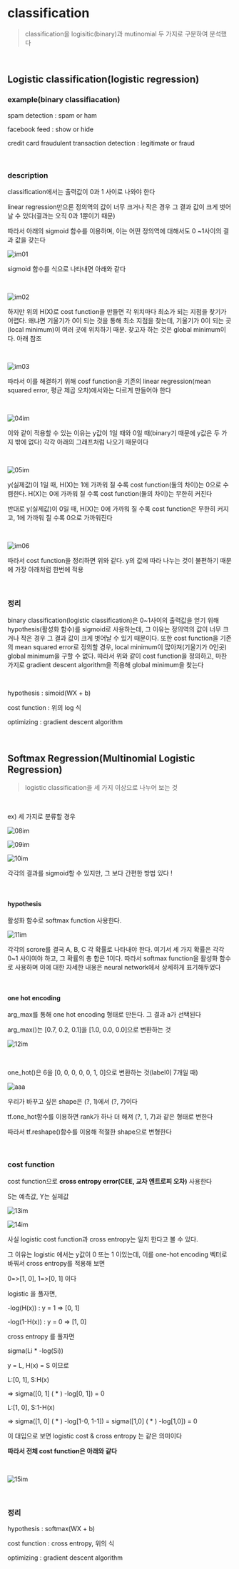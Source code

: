 # classification

> classification을 logisitic(binary)과 mutinomial 두 가지로 구분하여 분석했다



</br>

## Logistic classification(logistic regression)

### example(binary classifiacation)

spam detection : spam or ham

facebook feed : show or hide

credit card fraudulent transaction detection : legitimate or fraud

</br>

### description

classification에서는 출력값이 0과 1 사이로 나와야 한다

linear regression만으론 정의역의 값이 너무 크거나 작은 경우 그 결과 값이 크게 벗어날 수 있다(결과는 오직 0과 1뿐이기 때문)

따라서 아래의 sigmoid 함수를 이용하며, 이는 어떤 정의역에 대해서도 0 ~1사이의 결과 값을 갖는다



![im01](./01.jpg)



sigmoid 함수를 식으로 나타내면 아래와 같다

</br>



![im02](./02.jpg)



하지만 위의 H(X)로 cost function을 만들면 각 위치마다 최소가 되는 지점을 찾기가 어렵다. 왜냐면 기울기가 0이 되는 것을 통해 최소 지점을 찾는데, 기울기가 0이 되는 곳(local minimum)이 여러 곳에 위치하기 때문. 찾고자 하는 것은 global minimum이다. 아래 참조

</br>

![im03](./03.jpg)



따라서 이를 해결하기 위해 cosf function을 기존의 linear regression(mean squared error, 평균 제곱 오차)에서와는 다르게 만들어야 한다

</br>

![04im](04.jpg)

이와 같이 적용할 수 있는 이유는 y값이 1일 때와 0일 때(binary기 때문에 y값은 두 가지 밖에 없다) 각각 아래의 그래프처럼 나오기 때문이다

</br>

![05im](./05.jpg)



y(실제값)이 1일 때, H(X)는 1에 가까워 질 수록 cost function(둘의 차이)는 0으로 수렴한다. H(X)는 0에 가까워 질 수록 cost function(둘의 차이)는 무한히 커진다

반대로 y(실제값)이 0일 때, H(X)는 0에 가까워 질 수록 cost function은 무한히 커지고, 1에 가까워 질 수록 0으로 가까워진다

</br>

![im06](./06.jpg)



따라서 cost function을 정리하면 위와 같다. y의 값에 따라 나누는 것이 불편하기 때문에 가장 아래처럼 한번에 적용

</br>

### 정리

binary classification(logistic classification)은 0~1사이의 출력값을 얻기 위해 hypothesis(활성화 함수)를 sigmoid로 사용하는데, 그 이유는 정의역의 값이 너무 크거나 작은 경우 그 결과 값이 크게 벗어날 수 있기 때문이다. 또한 cost function을 기존의 mean squared error로 정의할 경우, local minimum이 많아져(기울기가 0인곳) global minimum을 구할 수 없다. 따라서 위와 같이 cost function을 정의하고, 마찬가지로 gradient descent algorithm을 적용해 global minimum을 찾는다

</br>

hypothesis : simoid(WX + b)

cost function : 위의 log 식

optimizing : gradient descent algorithm

</br>

## Softmax Regression(Multinomial Logistic Regression)

> logistic classification을 세 가지 이상으로 나누어 보는 것

</br>

ex) 세 가지로 분류할 경우



![08im](./08.jpg)



![09im](./09.jpg)





![10im](./10.jpg)

각각의 결과를 sigmoid할 수 있지만, 그 보다 간편한 방법 있다 !

</br>

#### hypothesis

활성화 함수로 softmax function 사용한다. 



![11im](./11.jpg)



각각의 scrore를 결국 A, B, C 각 확률로 나타내야 한다. 여기서 세 가지 확률은 각각 0~1 사이여야 하고, 그 확률의 총 합은 1이다. 따라서 softmax function을 활성화 함수로 사용하며 이에 대한 자세한 내용은 neural network에서 상세하게 표기해두었다

</br>

#### one hot encoding

arg_max를 통해 one hot encoding 형태로 만든다. 그 결과 a가 선택된다

arg_max()는 [0.7, 0.2, 0.1]을 [1.0, 0.0, 0.0]으로 변환하는 것

![12im](./12.jpg)





</br>

one_hot()은 6을 [0, 0, 0, 0, 0, 1, 0]으로 변환하는 것(label이 7개일 때)

![aaa](./aaa.jpg)



우리가 바꾸고 싶은 shape은 (?, 1)에서 (?, 7)이다

tf.one_hot함수를 이용하면 rank가 하나 더 해져 (?, 1, 7)과 같은 형태로 변한다

따라서 tf.reshape()함수를 이용해 적절한 shape으로 변형한다

</br>

### cost function

cost function으로 **cross entropy error(CEE, 교차 엔트로피 오차)** 사용한다

S는 예측값, Y는 실제값



![13im](./13.jpg)





![14im](./14.jpg)





사실 logistic cost function과 cross entropy는 일치 한다고 볼 수 있다.

그 이유는 logistic 에서는 y값이 0 또는 1 이있는데, 이를 one-hot encoding 벡터로 바꿔서 cross entropy를 적용해 보면 

0=>[1, 0], 1=>[0, 1] 이다

logistic 을 풀자면, 

-log(H(x))   : y = 1 => [0, 1] 

-log(1-H(x)) : y = 0 => [1, 0] 

cross entropy 를 풀자면

sigma(Li * -log(Si))

y = L, H(x) = S 이므로 

L:[0, 1], S:H(x) 

=> sigma([0, 1] ( * ) -log[0, 1]) = 0 

L:[1, 0], S:1-H(x) 

=> sigma([1, 0] ( * ) -log[1-0, 1-1]) = sigma([1,0] ( * ) -log[1,0]) = 0 

이 대입으로 보면 logistic cost & cross entropy 는 같은 의미이다

**따라서 전체 cost function은 아래와 같다**

</br>

![15im](./15.jpg)

</br>

### 정리

hypothesis : softmax(WX + b)

cost function : cross entropy, 위의 식

optimizing : gradient descent algorithm

